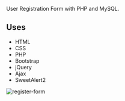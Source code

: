 
User Registration Form with PHP and MySQL.

## Uses

- HTML
- CSS
- PHP
- Bootstrap
- jQuery
- Ajax
- SweetAlert2

![register-form](https://user-images.githubusercontent.com/54518985/73155453-1d482580-4109-11ea-806c-d8c71bc46b06.jpg)
